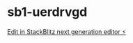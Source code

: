 # sb1-uerdrvgd

[Edit in StackBlitz next generation editor ⚡️](https://stackblitz.com/~/github.com/kjellmoens/sb1-uerdrvgd)